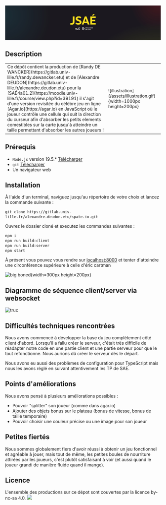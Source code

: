 ![header jsae](/assets/header-moodle-jsae.jpg)
<!-- <h1>spate.io</h1> -->


## Description

<table>
        <tr>
          <td>Ce dépôt contient la production de [Randy DE WANCKER](https://gitlab.univ-lille.fr/randy.dewancker.etu) et de [Alexandre DEUDON](https://gitlab.univ-lille.fr/alexandre.deudon.etu) pour la [SAÉ4a01.2](https://moodle.univ-lille.fr/course/view.php?id=39191) il s'agit d'une version revisitée du célèbre jeu en ligne [Agar.io](https://agar.io) en JavaScript où le joueur contrôle une cellule qui suit la direction du curseur afin d'absorber les petits elements comestibles sur la carte jusqu'à atteindre un taille permettant d'absorber les autres joueurs !</td>
          <td>![illustration](/assets/illustration.gif){width=1000px height=200px}</td>
        </tr>
</table>

## Prérequis

+ <code>Node.js</code> version 19.5.* [Télécharger](https://nodejs.org/en/download)
+ <code>git</code> [Télécharger](https://git-scm.com/downloads)
+ Un navigateur web

## Installation

À l'aide d'un terminal, naviguez jusqu'au répertoire de votre choix et lancez la commande suivante :

```shell
git clone https://gitlab.univ-lille.fr/alexandre.deudon.etu/spate.io.git
```

Ouvrez le dossier cloné et executez les commandes suivantes :

```shell
npm i
npm run build:client
npm run build:server
npm start
```
À présent vous pouvez vous rendre sur [localhost:8000](localhost:8000) et tenter d'atteindre une circonférence supérieure à celle d'éric cartman  

![big boned](https://media.giphy.com/media/Oqy8rcWoCx64o/giphy.gif){width=300px height=200px}

## Diagramme de séquence client/server via websocket

![truc](https://media.tenor.com/MrbLnFgC67UAAAAC/cat-im-on-it.gif)

## Difficultés techniques rencontrées

Nous avons commencé à développer la base du jeu complètement côté client d'abord.
Lorsqu'il a fallu créer le serveur, c'était très difficile de réadapter notre code en une partie client et une partie serveur pour que le tout refonctionne.
Nous aurions dû créer le serveur dès le départ.

Nous avons eu aussi des problèmes de configuration pour TypeScript mais nous les avons réglé en suivant attentivement les TP de SAE.

## Points d'améliorations

Nous avons pensé à plusieurs améliorations possibles :
- Pouvoir "splitter" son joueur (comme dans agar.io)
- Ajouter des objets bonus sur le plateau (bonus de vitesse, bonus de taille temporaire)
- Pouvoir choisir une couleur précise ou une image pour son joueur

## Petites fiertés

Nous sommes globalement fiers d'avoir réussi à obtenir un jeu fonctionnel et agréable à jouer, mais tout de même, les petites boules de nourriture attirées par les joueurs, c'est plutôt satisfaisant
à voir (et aussi quand le joueur grandi de manière fluide quand il mange).

## Licence
L'ensemble des productions sur ce dépot sont couvertes par la licence by-nc-sa 4.0.
[<img src="https://licensebuttons.net/l/by-nc-sa/3.0/88x31.png">](https://creativecommons.org/licenses/by-nc-sa/4.0/ "License")
